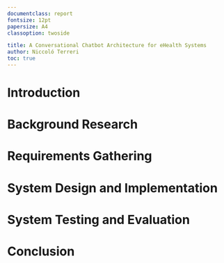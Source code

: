 ```yaml
---
documentclass: report
fontsize: 12pt
papersize: A4
classoption: twoside

title: A Conversational Chatbot Architecture for eHealth Systems
author: Niccoló Terreri
toc: true
---
```


# Introduction


# Background Research

# Requirements Gathering

# System Design and Implementation

# System Testing and Evaluation

# Conclusion
